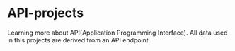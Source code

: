 # API-projects
Learning more about API(Application Programming Interface). All data used in this projects are derived from an API endpoint
